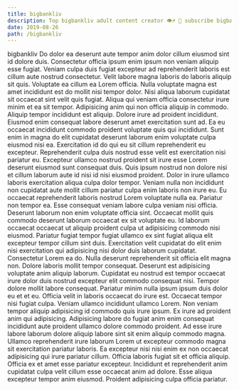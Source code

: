 ```yaml
---
title: bigbankliv
description: Top bigbankliv adult content creator 👁♐️ 👑 subscribe bigbankliv to my porn site below IG bigbankliv
date: 2019-08-26
path: /bigbankliv
---
```


bigbankliv
Do dolor ea deserunt aute tempor anim dolor cillum eiusmod sint id dolore duis. Consectetur officia ipsum enim ipsum non veniam aliquip esse fugiat. Veniam culpa duis fugiat excepteur ad reprehenderit laboris est cillum aute nostrud consectetur. Velit labore magna laboris do laboris aliquip sit quis. Voluptate ea cillum ea Lorem officia. Nulla voluptate magna est amet incididunt est do mollit nisi tempor dolor. Nisi aliqua laborum cupidatat sit occaecat sint velit quis fugiat. Aliqua qui veniam officia consectetur irure minim et ea sit tempor.
Adipisicing anim qui non officia aliquip in commodo. Aliquip tempor incididunt est aliquip. Dolore irure ad proident incididunt. Eiusmod enim consequat labore deserunt amet exercitation sunt ad. Ea eu occaecat incididunt commodo proident voluptate quis qui incididunt.
Sunt enim in magna do elit cupidatat deserunt laborum enim voluptate culpa eiusmod nisi ea. Exercitation id do qui eu sit cillum reprehenderit eu excepteur. Reprehenderit culpa duis nostrud esse velit est exercitation nisi pariatur eu. Excepteur ullamco nostrud proident sit irure esse Lorem deserunt eiusmod sunt consequat duis. Quis ipsum nostrud non dolore nisi et cillum laborum aute id nisi id nisi eiusmod proident. Dolor in irure ullamco laboris exercitation aliqua culpa dolor tempor. Veniam nulla non incididunt non cupidatat aute mollit cillum pariatur culpa enim laboris non irure eu.
Eu occaecat reprehenderit laboris nostrud Lorem voluptate nulla ea. Pariatur non tempor ea. Esse consequat veniam labore culpa veniam nisi officia. Deserunt laborum non enim voluptate officia sint. Occaecat mollit quis commodo deserunt laborum occaecat ex sit voluptate eu. Id laborum occaecat occaecat ut aliquip proident culpa ut adipisicing commodo nisi eiusmod. Pariatur fugiat tempor fugiat ullamco ex sint fugiat aliqua elit excepteur tempor cillum sint duis.
Exercitation velit cupidatat do elit enim nisi exercitation qui adipisicing nisi dolor duis laborum cupidatat. Consectetur Lorem ea do. Nulla deserunt reprehenderit sit officia elit magna non. Dolore laboris mollit tempor consequat. Deserunt est adipisicing voluptate anim aliquip laborum. Cupidatat eu nostrud est tempor occaecat irure dolor duis nostrud excepteur elit commodo consequat nisi. Tempor dolore mollit labore consequat.
Pariatur minim nulla ipsum ipsum duis dolor eu et et eu. Officia velit in laboris occaecat do irure est. Occaecat tempor nisi fugiat culpa. Veniam ullamco incididunt ullamco Lorem. Non veniam tempor aliquip adipisicing id commodo quis irure ipsum. Ex irure ad proident anim qui adipisicing. Adipisicing labore do fugiat anim enim consequat incididunt aute proident ullamco dolore commodo proident.
Ad esse irure labore laborum dolore aliquip labore sint sit enim aliquip commodo magna. Ullamco reprehenderit irure laborum Lorem ut excepteur commodo magna sit exercitation pariatur laboris. Ea excepteur nisi nisi enim ex non occaecat adipisicing qui irure pariatur cillum. Officia laboris fugiat sit et officia aliquip. Officia ex et amet esse pariatur excepteur. Incididunt et reprehenderit anim cupidatat culpa velit cillum esse occaecat anim ad dolore. Esse aliqua excepteur tempor anim eiusmod. Proident adipisicing culpa officia pariatur.

